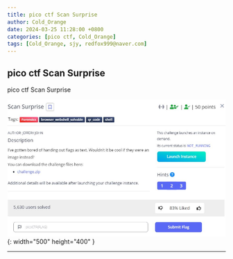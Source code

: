 ```yaml
---
title: pico ctf Scan Surprise
author: Cold_Orange
date: 2024-03-25 11:28:00 +0800
categories: [pico ctf, Cold_Orange]
tags: [Cold_Orange, sjy, redfox999@naver.com]
---
```


## pico ctf Scan Surprise
pico ctf Scan Surprise

![pico ctf Scan Surprise](https://github.com/ProjectCTF/CTF-Hacking-Project/blob/main/Scan%20Surprise.JPG){: width="500" height="400" }

---
